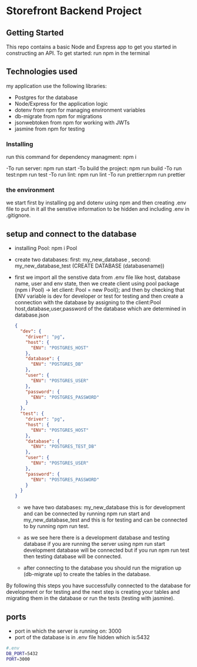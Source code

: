 # Storefront Backend Project

## Getting Started

This repo contains a basic Node and Express app to get you started in constructing an API. To get started: run npm in the terminal

## Technologies used

my application use the following libraries:

- Postgres for the database
- Node/Express for the application logic
- dotenv from npm for managing environment variables
- db-migrate from npm for migrations
- jsonwebtoken from npm for working with JWTs
- jasmine from npm for testing

### Installing

run this command for dependency managment: npm i

-To run server: npm run start
-To build the project: npm run build
-To run test:npm run test
-To run lint: npm run lint
-To run prettier:npm run prettier

### the environment

we start first by installing pg and dotenv using npm and then creating .env file to put in it all the senstive information to be hidden and including .env in .gitignore.

## setup and connect to the database

- installing Pool: npm i Pool
- create two databases: first: my_new_database , second: my_new_database_test (CREATE DATABASE (databasename))

- first we import all the senstive data from .env file like host, database name, user and env state, then we create client using pool package (npm i Pool) -> let client: Pool = new Pool();
  and then by checking that ENV variable is dev for developer or test for testing and then create a connection with the database by assigning to the client:Pool host,database,user,password of the database which are determined in database.json

  ```json
  {
    "dev": {
      "driver": "pg",
      "host": {
        "ENV": "POSTGRES_HOST"
      },
      "database": {
        "ENV": "POSTGRES_DB"
      },
      "user": {
        "ENV": "POSTGRES_USER"
      },
      "password": {
        "ENV": "POSTGRES_PASSWORD"
      }
    },
    "test": {
      "driver": "pg",
      "host": {
        "ENV": "POSTGRES_HOST"
      },
      "database": {
        "ENV": "POSTGRES_TEST_DB"
      },
      "user": {
        "ENV": "POSTGRES_USER"
      },
      "password": {
        "ENV": "POSTGRES_PASSWORD"
      }
    }
  }
  ```

  - we have two databases: my_new_database this is for development and can be connected by running npm run start and my_new_database_test and this is for testing and can be connected to by running npm run test.

  - as we see here there is a development database and testing database if you are running the server using npm run start development database will be connected but if you run npm run test then testing database will be connected.

  - after connecting to the database you should run the migration up (db-migrate up) to create the tables in the database.

By following this steps you have successfully connected to the database for development or for testing and the next step is creating your tables and migrating them in the database or run the tests (testing with jasmine).

## ports

- port in which the server is running on: 3000
- port of the database is in .env file hidden which is:5432

```bash
#.env
DB_PORT=5432
PORT=3000
```

